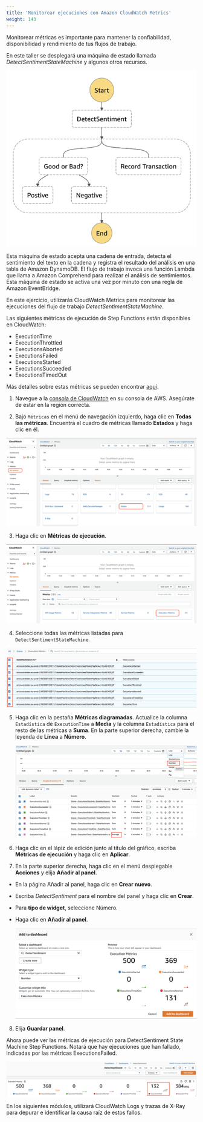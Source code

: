 ```yaml
---
title: 'Monitorear ejecuciones con Amazon CloudWatch Metrics'
weight: 143
---
```


Monitorear métricas es importante para mantener la confiabilidad, disponibilidad y rendimiento de tus flujos de trabajo.

En este taller se desplegará una máquina de estado llamada *DetectSentimentStateMachine* y algunos otros recursos.

![Máquina de estado DetectSentiment](/static/img/module-12/state-machine.png)

Esta máquina de estado acepta una cadena de entrada, detecta el sentimiento del texto en la cadena y registra el resultado del análisis en una tabla de Amazon DynamoDB. El flujo de trabajo invoca una función Lambda que llama a Amazon Comprehend para realizar el análisis de sentimientos. Esta máquina de estado se activa una vez por minuto con una regla de Amazon EventBridge.

En este ejercicio, utilizarás CloudWatch Metrics para monitorear las ejecuciones del flujo de trabajo *DetectSentimentStateMachine*.

Las siguientes métricas de ejecución de Step Functions están disponibles en CloudWatch:
- ExecutionTime
- ExecutionThrottled
- ExecutionsAborted
- ExecutionsFailed
- ExecutionsStarted
- ExecutionsSucceeded
- ExecutionsTimedOut

Más detalles sobre estas métricas se pueden encontrar [aquí](https://docs.aws.amazon.com/step-functions/latest/dg/procedure-cw-metrics.html#cloudwatch-step-functions-execution-metrics).

1. Navegue a la [consola de CloudWatch](https://console.aws.amazon.com/cloudwatch/home) en su consola de AWS. Asegúrate de estar en la región correcta.

2. Bajo `Métricas` en el menú de navegación izquierdo, haga clic en **Todas las métricas**. Encuentra el cuadro de métricas llamado **Estados** y haga clic en él.

![CW All Metrics States](/static/img/module-12/cw-all-metrics-states.png)

3. Haga clic en **Métricas de ejecución**.

![Execution Metrics](/static/img/module-12/cw-states-execution-metrics.png)

4. Seleccione todas las métricas listadas para `DetectSentimentStateMachine`.

![DetectSentiment Metrics](/static/img/module-12/cw-detect-sentiment-metrics.png)

5. Haga clic en la pestaña **Métricas diagramadas**. Actualice la columna `Estadística` de `ExecutionTime` a **Media** y la columna `Estadística` para el resto de las métricas a **Suma**. En la parte superior derecha, cambie la leyenda de **Línea** a **Número**.

   ![Suma y promedio](/static/img/module-12/cw-metrics-sum-avg.png)

6. Haga clic en el lápiz de edición junto al título del gráfico, escriba **Métricas de ejecución** y haga clic en **Aplicar**.

7. En la parte superior derecha, haga clic en el menú desplegable **Acciones** y elija **Añadir al panel**.

-  En la página Añadir al panel, haga clic en **Crear nuevo**.
- Escriba *DetectSentiment* para el nombre del panel y haga clic en **Crear**.
- Para **tipo de widget**, seleccione Número.
- Haga clic en **Añadir al panel**.

   ![Métricas CW](/static/img/module-12/cw-add-dashboard.png)

8. Elija **Guardar panel**.

Ahora puede ver las métricas de ejecución para DetectSentiment State Machine Step Functions. Notará que hay ejecuciones que han fallado, indicadas por las métricas ExecutionsFailed.

   ![Métricas del panel](/static/img/module-12/cw-dashboard.png)

En los siguientes módulos, utilizará CloudWatch Logs y trazas de X-Ray para depurar e identificar la causa raíz de estos fallos.